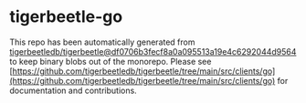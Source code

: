 # tigerbeetle-go
This repo has been automatically generated from [tigerbeetledb/tigerbeetle@df0706b3fecf8a0a095513a19e4c6292044d9564](https://github.com/tigerbeetledb/tigerbeetle/commit/df0706b3fecf8a0a095513a19e4c6292044d9564) to keep binary blobs out of the monorepo. Please see [https://github.com/tigerbeetledb/tigerbeetle/tree/main/src/clients/go](https://github.com/tigerbeetledb/tigerbeetle/tree/main/src/clients/go) for documentation and contributions.
